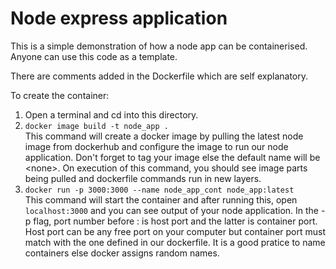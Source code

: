 # Node express application

This is a simple demonstration of how a node app can be containerised. Anyone can use this code as a template.

There are comments added in the Dockerfile which are self explanatory.

To create the container:
1. Open a terminal and cd into this directory.
2. `docker image build -t node_app .` <br> 
This command will create a docker image by pulling the latest node image from dockerhub and configure the image to run our node application. Don't forget to tag your image else the default name will be &lt;none&gt;. On execution of this command, you should see image parts being pulled and dockerfile commands run in new layers.
3. `docker run -p 3000:3000 --name node_app_cont node_app:latest` <br>
This command will start the container and after running this, open `localhost:3000` and you can see output of your node application. In the -p flag, port number before : is host port and the latter is container port. Host port can be any free port on your computer but container port must match with the one defined in our dockerfile. It is a good pratice to name containers else docker assigns random names.